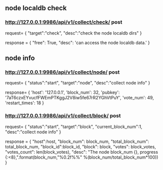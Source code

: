 ## node localdb check
### http://127.0.0.1:9986/api/v1/collect/check/ post
request=
{
 	"target":"check",
	"desc":"check the node localdb dirs"
}

response = {
    "free": True,
    "desc": 'can access the node localdb data.'
}

## node info
### http://127.0.0.1:9986/api/v1/collect/node/ post
request=
{
 	"status":"start",
 	"target":"node",
	"desc":"collect node info"
}

response=
{
    'host': '127.0.0.1',
    'block_num': 32,
    'pubkey': '7aT6czxEYvucfFWEmPTKggJ2V8iw5fe67rR2YGhVtPuY',
    'vote_num': 49,
    'restart_times': 18
}


### http://127.0.0.1:9986/api/v1/collect/block/ post
request=
{
 	"status":"start",
 	"target":"block",
 	"current_block_num":1,
	"desc":"collect node info"
}

response = {
    "host":host,
    "block_num": block_num,
    "total_block_num": total_block_num,
    "block_id":block_id,
    "block": block,
    "votes": block_votes,
    "votes_count": len(block_votes),
    "desc": "The node block_num {}, progress {:<8},".format(block_num,"%0.2f%%" %(block_num/total_block_num*100))
}